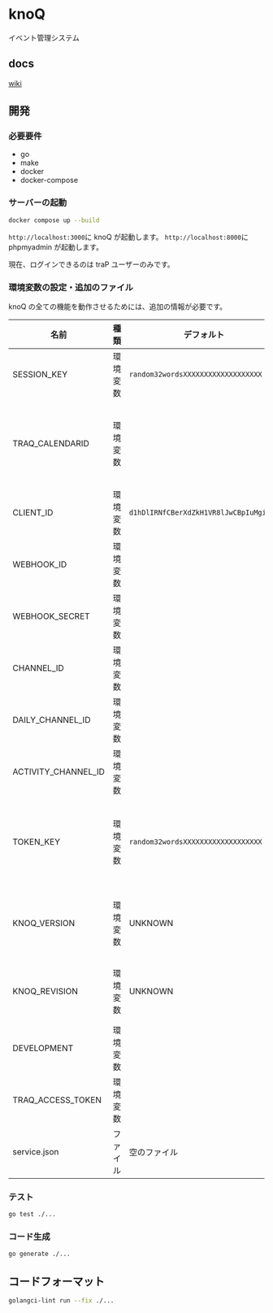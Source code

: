 # knoQ

イベント管理システム

## docs

[wiki](https://github.com/traPtitech/knoQ/wiki)

## 開発

### 必要要件

- go
- make
- docker
- docker-compose

### サーバーの起動

```bash
docker compose up --build
```

`http://localhost:3000`に knoQ が起動します。
`http://localhost:8000`に phpmyadmin が起動します。

現在、ログインできるのは traP ユーザーのみです。

### 環境変数の設定・追加のファイル

knoQ の全ての機能を動作させるためには、追加の情報が必要です。

| 名前                  | 種類   | デフォルト                                  | 説明                                             |
|---------------------|------|----------------------------------------|------------------------------------------------|
| SESSION_KEY         | 環境変数 | `random32wordsXXXXXXXXXXXXXXXXXXX`     | session を暗号化するもの                               |
| TRAQ_CALENDARID     | 環境変数 |                                        | 進捗部屋の提供元（公開されている google calendar の id なら何でもいい） |
| CLIENT_ID           | 環境変数 | `d1hDlIRNfCBerXdZkH1VR8lJwCBpIuMgiv42` | 認証に必要                                          |
| WEBHOOK_ID          | 環境変数 |                                        | Bot 情報                                         |
| WEBHOOK_SECRET      | 環境変数 |                                        | Bot 情報                                         |
| CHANNEL_ID          | 環境変数 |                                        | Bot の送信先チャンネル (deprecated)                     |
| DAILY_CHANNEL_ID    | 環境変数 |                                        | Bot が毎日定時に投稿する先のチャンネル                          |
| ACTIVITY_CHANNEL_ID | 環境変数 |                                        | Bot が都度送信するチャンネル                               |
| TOKEN_KEY           | 環境変数 | `random32wordsXXXXXXXXXXXXXXXXXXX`     | Token を暗号化する。長さ 32 文字のランダム文字列。存在しない場合はエラー。     |
| KNOQ_VERSION        | 環境変数 | UNKNOWN                                | knoQ のバージョン (github actions でイメージ作成時に指定)       |
| KNOQ_REVISION       | 環境変数 | UNKNOWN                                | git の sha1 (github actions でイメージ作成時に指定)        |
| DEVELOPMENT         | 環境変数 |                                        | 開発時かどうか                                        |
| TRAQ_ACCESS_TOKEN   | 環境変数 |                                        | traQ へのアクセストークン                                  |
| service.json        | ファイル | 空のファイル                                 | google calendar api に必要（権限は必要なし）               |

### テスト

```bash
go test ./...
```

### コード生成

```bash
go generate ./...
```

## コードフォーマット

```bash
golangci-lint run --fix ./...
```
